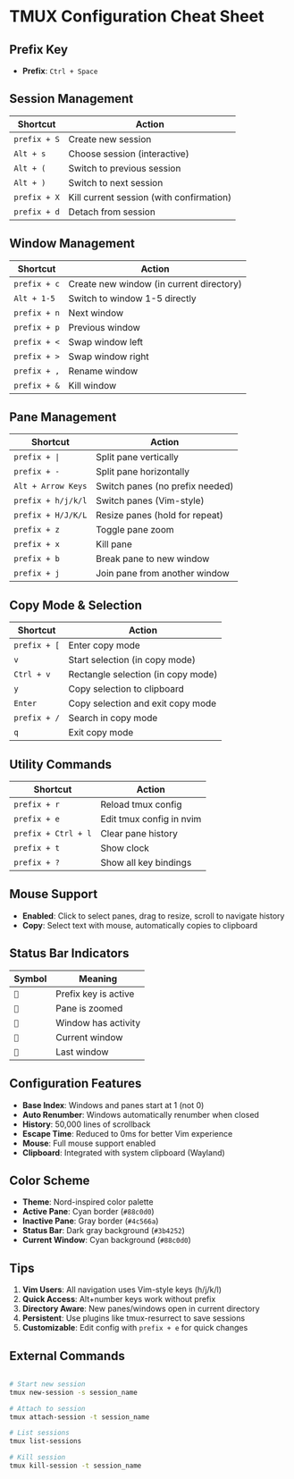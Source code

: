 # TMUX Configuration Cheat Sheet

## Prefix Key

- **Prefix**: `Ctrl + Space`

## Session Management

| Shortcut     | Action                                   |
| ------------ | ---------------------------------------- |
| `prefix + S` | Create new session                       |
| `Alt + s`    | Choose session (interactive)             |
| `Alt + (`    | Switch to previous session               |
| `Alt + )`    | Switch to next session                   |
| `prefix + X` | Kill current session (with confirmation) |
| `prefix + d` | Detach from session                      |

## Window Management

| Shortcut     | Action                                   |
| ------------ | ---------------------------------------- |
| `prefix + c` | Create new window (in current directory) |
| `Alt + 1-5`  | Switch to window 1-5 directly            |
| `prefix + n` | Next window                              |
| `prefix + p` | Previous window                          |
| `prefix + <` | Swap window left                         |
| `prefix + >` | Swap window right                        |
| `prefix + ,` | Rename window                            |
| `prefix + &` | Kill window                              |

## Pane Management

| Shortcut           | Action                          |
| ------------------ | ------------------------------- |
| `prefix + \|`      | Split pane vertically           |
| `prefix + -`       | Split pane horizontally         |
| `Alt + Arrow Keys` | Switch panes (no prefix needed) |
| `prefix + h/j/k/l` | Switch panes (Vim-style)        |
| `prefix + H/J/K/L` | Resize panes (hold for repeat)  |
| `prefix + z`       | Toggle pane zoom                |
| `prefix + x`       | Kill pane                       |
| `prefix + b`       | Break pane to new window        |
| `prefix + j`       | Join pane from another window   |

## Copy Mode & Selection

| Shortcut     | Action                             |
| ------------ | ---------------------------------- |
| `prefix + [` | Enter copy mode                    |
| `v`          | Start selection (in copy mode)     |
| `Ctrl + v`   | Rectangle selection (in copy mode) |
| `y`          | Copy selection to clipboard        |
| `Enter`      | Copy selection and exit copy mode  |
| `prefix + /` | Search in copy mode                |
| `q`          | Exit copy mode                     |

## Utility Commands

| Shortcut            | Action                   |
| ------------------- | ------------------------ |
| `prefix + r`        | Reload tmux config       |
| `prefix + e`        | Edit tmux config in nvim |
| `prefix + Ctrl + l` | Clear pane history       |
| `prefix + t`        | Show clock               |
| `prefix + ?`        | Show all key bindings    |

## Mouse Support

- **Enabled**: Click to select panes, drag to resize, scroll to navigate history
- **Copy**: Select text with mouse, automatically copies to clipboard

## Status Bar Indicators

| Symbol | Meaning              |
| ------ | -------------------- |
| `󰠠`    | Prefix key is active |
| `󰍉`    | Pane is zoomed       |
| `󰏫`    | Window has activity  |
| `󰓎`    | Current window       |
| `󰍴`    | Last window          |

## Configuration Features

- **Base Index**: Windows and panes start at 1 (not 0)
- **Auto Renumber**: Windows automatically renumber when closed
- **History**: 50,000 lines of scrollback
- **Escape Time**: Reduced to 0ms for better Vim experience
- **Mouse**: Full mouse support enabled
- **Clipboard**: Integrated with system clipboard (Wayland)

## Color Scheme

- **Theme**: Nord-inspired color palette
- **Active Pane**: Cyan border (`#88c0d0`)
- **Inactive Pane**: Gray border (`#4c566a`)
- **Status Bar**: Dark gray background (`#3b4252`)
- **Current Window**: Cyan background (`#88c0d0`)

## Tips

1. **Vim Users**: All navigation uses Vim-style keys (h/j/k/l)
2. **Quick Access**: Alt+number keys work without prefix
3. **Directory Aware**: New panes/windows open in current directory
4. **Persistent**: Use plugins like tmux-resurrect to save sessions
5. **Customizable**: Edit config with `prefix + e` for quick changes

## External Commands

```bash

# Start new session
tmux new-session -s session_name

# Attach to session
tmux attach-session -t session_name

# List sessions
tmux list-sessions

# Kill session
tmux kill-session -t session_name

```
